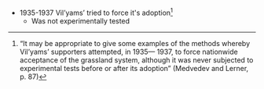 - 1935-1937 Vil’yams’ tried to force it's adoption[^1]
	 - Was not experimentally tested



[^1]:“It may be appropriate to give some examples of the  methods whereby Vil’yams’ supporters attempted, in 1935—  1937, to force nationwide acceptance of the grassland system,  although it was never subjected to experimental tests before  or after its adoption”  (Medvedev and Lerner, p. 87)